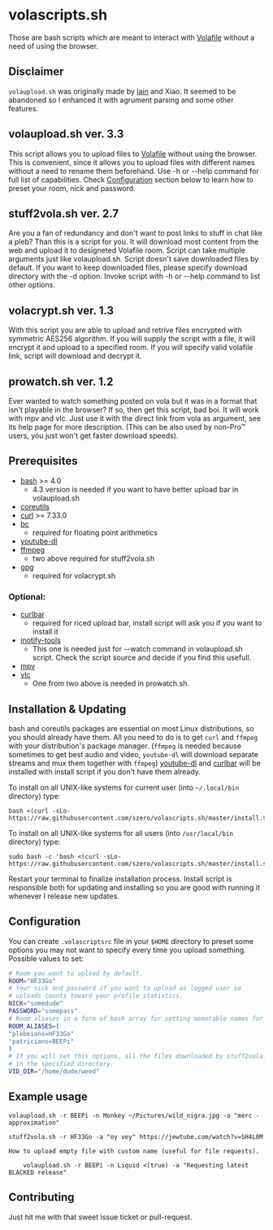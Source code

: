 volascripts.sh
==============

Those are bash scripts which are meant to interact with [Volafile](https://volafile.org) without
a need of using the browser.

Disclaimer
----------

`volaupload.sh` was originally made by [lain](https://github.com/laino) and Xiao. It seemed
to be abandoned so I enhanced it with agrument parsing and some other features.

volaupload.sh ver. 3.3
----------------------

This script allows you to upload files to [Volafile](https://volafile.org)
without using the browser. This is convenient, since it allows you to upload
files with different names without a need to rename them beforehand.
Use -h or --help command for full list of capabilities. Check [Configuration](#configuration)
section below to learn how to preset your room, nick and password.

stuff2vola.sh ver. 2.7
----------------------

Are you a fan of redundancy and don't want to post links to stuff in chat like a pleb?
Than this is a script for you. It will download most content from the web and upload it to
designeted Volafile room. Script can take multiple arguments just like volaupload.sh.
Script doesn't save downloaded files by default. If you want to keep downloaded files, please
specify download directory with the -d option.
Invoke script with -h or --help command to list other options.

volacrypt.sh ver. 1.3
---------------------

With this script you are able to upload and retrive files encrypted with symmetric AES256
algorithm. If you will supply the script with a file, it will encrypt it and upload to
a specified room. If you will specify valid volafile link, script will download and
decrypt it.

prowatch.sh ver. 1.2
--------------------

Ever wanted to watch something posted on vola but it was in a format that isn't playable in
the browser? If so, then get this script, bad boi. It will work with mpv and vlc. Just use it
with the direct link from vola as argument, see its help page for more description.
(This can be also used by non-Pro™ users, you just won't get faster download speeds).

Prerequisites
-------------

- [bash](https://www.gnu.org/software/bash/) >= 4.0
    * 4.3 version is needed if you want to have better upload bar in volaupload.sh
- [coreutils](https://www.gnu.org/software/coreutils)
- [curl](https://curl.haxx.se/download.html) >= 7.33.0
- [bc](https://www.gnu.org/software/bc)
    * required for floating point arithmetics
- [youtube-dl](https://github.com/rg3/youtube-dl)
- [ffmpeg](http://ffmpeg.org/download.html)
    * two above required for stuff2vola.sh
- [gpg](https://www.gnupg.org/download)
    * required for volacrypt.sh

### Optional:

- [curlbar](https://gist.github.com/Szero/cd496ca43df4b871df75818ebcc40233)
    * required for riced upload bar, install script will ask you if you want to install it
- [inotify-tools](https://github.com/rvoicilas/inotify-tools/wiki)
    * This one is needed just for --watch command in volaupload.sh script.
      Check the script source and decide if you find this usefull.
- [mpv](https://mpv.io/installation/)
- [vlc](https://www.videolan.org/vlc/)
    * One from two above is needed in prowatch.sh.

Installation & Updating
-----------------------

bash and coreutils packages are essential on most Linux distributions, so you should already have
them. All you need to do is to get `curl` and `ffmpeg` with your distribution's package manager.
(`ffmpeg` is needed because sometimes to get best audio and video, `youtube-dl` will download
separate streams and mux them together with `ffmpeg`)
[youtube-dl](https://github.com/rg3/youtube-dl) and
[curlbar](https://gist.github.com/Szero/cd496ca43df4b871df75818ebcc40233) will be
installed with install script if you don't have them already.

To install on all UNIX-like systems for current user (into `~/.local/bin` directory) type:

    bash <(curl -sLo- https://raw.githubusercontent.com/szero/volascripts.sh/master/install.sh)

To install on all UNIX-like systems for all users (into `/usr/local/bin` directory) type:

    sudo bash -c 'bash <(curl -sLo- https://raw.githubusercontent.com/szero/volascripts.sh/master/install.sh)'

Restart your terminal to finalize installation process.
Install script is responsible both for updating and installing so you are good with running it
whenever I release new updates.

Configuration
-------------

You can create `.volascriptsrc` file in your `$HOME` directory to preset some options you may not
want to specify every time you upload something. Possible values to set:

```bash
# Room you want to upload by default.
ROOM="HF33Go"
# Your nick and password if you want to upload as logged user so
# uploads counts toward your profile statistics.
NICK="somedude"
PASSWORD="somepass"
# Room aliases in a form of bash array for setting memorable names for chosen rooms
ROOM_ALIASES=(
"plebeians=HF33Go"
"patricians=BEEPi"
)
# If you will set this options, all the files downloaded by stuff2vola.sh script will be saved
# in the specified directory.
VID_DIR="/home/dude/weed"
```

Example usage
-------------

    volaupload.sh -r BEEPi -n Monkey ~/Pictures/wild_nigra.jpg -a "merc - approximation"

    stuff2vola.sh -r HF33Go -a "oy vey" https://jewtube.com/watch?v=SH4L0M

    How to upload empty file with custom name (useful for file requests).

        volaupload.sh -r BEEPi -n Liquid <(true) -a "Requesting latest BLACKED release"

Contributing
------------

Just hit me with that sweet issue ticket or pull-request.
